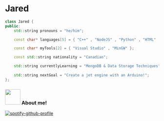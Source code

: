 # Jared

```cpp
class Jared {
public:
	std::string pronouns = "he/him";

	const char* languages[5] = { "C++" , "NodeJS" , "Python" , "HTML" , "CSS" };

	const char* myTools[2] = { "Visual Studio" , "MinGW" };

	const std::string nationality = "Canadian";

	std::string currentlyLearning = "MongoDB & Data Storage Techniques";
	
	std::string nextGoal = "Create a jet engine with an Arduino!";
};
```

### <img src="[https://media.giphy.com/media/VgCDAzcKvsR6OM0uWg/giphy.gif](https://media0.giphy.com/media/YrD1PQldGsstG/giphy.gif?cid=ecf05e475n3z9kmhfqbcvipvi1zuinjoufikd30s1yv3qizh&rid=giphy.gif&ct=g)" width="50"> About me!

[![spotify-github-profile](https://spotify-github-profile.vercel.app/api/view?uid=jarhead92676&cover_image=true&theme=novatorem&bar_color_cover=false&bar_color=53b14f)](https://spotify-github-profile.vercel.app/api/view?uid=jarhead92676&redirect=true)
